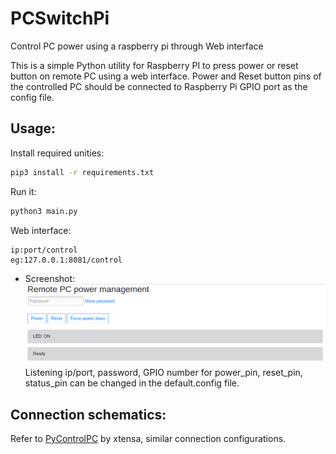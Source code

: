 # PCSwitchPi
Control PC power using a raspberry pi through Web interface

This is a simple Python utility for Raspberry PI to press power or reset button on remote PC using a web interface. Power and Reset button pins of the controlled PC should be connected to Raspberry Pi GPIO port as the config file.

## Usage:<br/>
Install required unities:<br/>
```bash
pip3 install -r requirements.txt
```
Run it:<br/>
```bash
python3 main.py
```
Web interface:<br/>
```
ip:port/control
eg:127.0.0.1:8081/control
```
- Screenshot:
<img src="doc/screenshot.png"><br/>
Listening ip/port, password, GPIO number for power_pin, reset_pin, status_pin can be changed in the default.config file.<br>

## Connection schematics:<br/>
Refer to <a href="https://github.com/xtensa/PyControlPC" title="PyControlPC">PyControlPC</a> by xtensa, similar connection configurations.<br>
